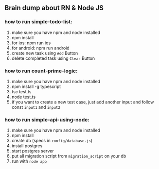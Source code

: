 ## Brain dump about RN & Node JS

### how to run simple-todo-list:
1. make sure you have npm and node installed
2. npm install
3. for ios: npm run ios
4. for android: npm run android
5. create new task using `Add` Button
6. delete completed task using `Clear` Button

### how to run count-prime-logic:
1. make sure you have npm and node installed 
2. npm install -g typescript
3. tsc test.ts
4. node test.ts
5. if you want to create a new test case, just add another input and follow const `input1` and `input2`

### how to run simple-api-using-node:
1. make sure you have npm and node installed
2. npm install
3. create db (specs in `config/database.js`)
4. install postgres
5. start postgres server
6. put all migration script from `migration_script` on your db
7. run with `node app`